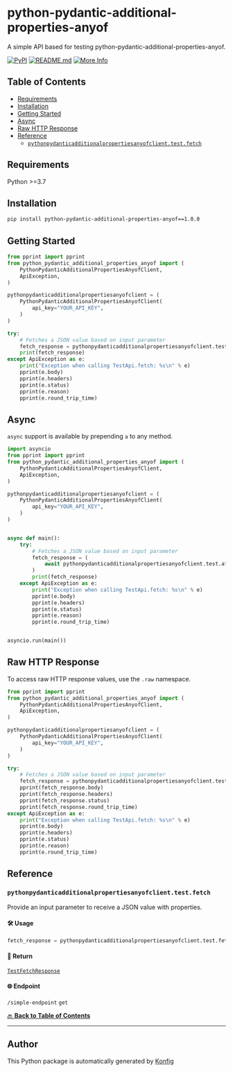 # python-pydantic-additional-properties-anyof<a id="python-pydantic-additional-properties-anyof"></a>

A simple API based for testing python-pydantic-additional-properties-anyof.


[![PyPI](https://img.shields.io/badge/PyPI-v1.0.0-blue)](https://pypi.org/project/python-pydantic-additional-properties-anyof/1.0.0)
[![README.md](https://img.shields.io/badge/README-Click%20Here-green)](https://github.com/konfig-dev/konfig/tree/main/python#readme)
[![More Info](https://img.shields.io/badge/More%20Info-Click%20Here-orange)](http://example.com/support)

## Table of Contents<a id="table-of-contents"></a>

<!-- toc -->

- [Requirements](#requirements)
- [Installation](#installation)
- [Getting Started](#getting-started)
- [Async](#async)
- [Raw HTTP Response](#raw-http-response)
- [Reference](#reference)
  * [`pythonpydanticadditionalpropertiesanyofclient.test.fetch`](#pythonpydanticadditionalpropertiesanyofclienttestfetch)

<!-- tocstop -->

## Requirements<a id="requirements"></a>

Python >=3.7

## Installation<a id="installation"></a>

```sh
pip install python-pydantic-additional-properties-anyof==1.0.0
```

## Getting Started<a id="getting-started"></a>

```python
from pprint import pprint
from python_pydantic_additional_properties_anyof import (
    PythonPydanticAdditionalPropertiesAnyofClient,
    ApiException,
)

pythonpydanticadditionalpropertiesanyofclient = (
    PythonPydanticAdditionalPropertiesAnyofClient(
        api_key="YOUR_API_KEY",
    )
)

try:
    # Fetches a JSON value based on input parameter
    fetch_response = pythonpydanticadditionalpropertiesanyofclient.test.fetch()
    print(fetch_response)
except ApiException as e:
    print("Exception when calling TestApi.fetch: %s\n" % e)
    pprint(e.body)
    pprint(e.headers)
    pprint(e.status)
    pprint(e.reason)
    pprint(e.round_trip_time)
```

## Async<a id="async"></a>

`async` support is available by prepending `a` to any method.

```python
import asyncio
from pprint import pprint
from python_pydantic_additional_properties_anyof import (
    PythonPydanticAdditionalPropertiesAnyofClient,
    ApiException,
)

pythonpydanticadditionalpropertiesanyofclient = (
    PythonPydanticAdditionalPropertiesAnyofClient(
        api_key="YOUR_API_KEY",
    )
)


async def main():
    try:
        # Fetches a JSON value based on input parameter
        fetch_response = (
            await pythonpydanticadditionalpropertiesanyofclient.test.afetch()
        )
        print(fetch_response)
    except ApiException as e:
        print("Exception when calling TestApi.fetch: %s\n" % e)
        pprint(e.body)
        pprint(e.headers)
        pprint(e.status)
        pprint(e.reason)
        pprint(e.round_trip_time)


asyncio.run(main())
```

## Raw HTTP Response<a id="raw-http-response"></a>

To access raw HTTP response values, use the `.raw` namespace.

```python
from pprint import pprint
from python_pydantic_additional_properties_anyof import (
    PythonPydanticAdditionalPropertiesAnyofClient,
    ApiException,
)

pythonpydanticadditionalpropertiesanyofclient = (
    PythonPydanticAdditionalPropertiesAnyofClient(
        api_key="YOUR_API_KEY",
    )
)

try:
    # Fetches a JSON value based on input parameter
    fetch_response = pythonpydanticadditionalpropertiesanyofclient.test.raw.fetch()
    pprint(fetch_response.body)
    pprint(fetch_response.headers)
    pprint(fetch_response.status)
    pprint(fetch_response.round_trip_time)
except ApiException as e:
    print("Exception when calling TestApi.fetch: %s\n" % e)
    pprint(e.body)
    pprint(e.headers)
    pprint(e.status)
    pprint(e.reason)
    pprint(e.round_trip_time)
```


## Reference<a id="reference"></a>
### `pythonpydanticadditionalpropertiesanyofclient.test.fetch`<a id="pythonpydanticadditionalpropertiesanyofclienttestfetch"></a>

Provide an input parameter to receive a JSON value with properties.

#### 🛠️ Usage<a id="🛠️-usage"></a>

```python
fetch_response = pythonpydanticadditionalpropertiesanyofclient.test.fetch()
```

#### 🔄 Return<a id="🔄-return"></a>

[`TestFetchResponse`](./python_pydantic_additional_properties_anyof/pydantic/test_fetch_response.py)

#### 🌐 Endpoint<a id="🌐-endpoint"></a>

`/simple-endpoint` `get`

[🔙 **Back to Table of Contents**](#table-of-contents)

---


## Author<a id="author"></a>
This Python package is automatically generated by [Konfig](https://konfigthis.com)
